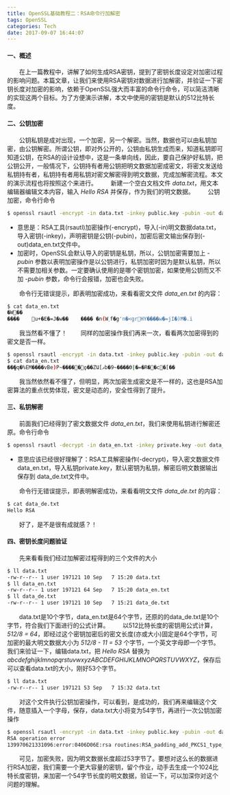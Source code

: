 ```yaml
---
title: OpenSSL基础教程二：RSA命令行加解密
tags: OpenSSL
categories: Tech
date: 2017-09-07 16:44:07
---
```


#### 一、概述
&#8195;&#8195;在上一篇教程中，讲解了如何生成RSA密钥，提到了密钥长度设定对加密过程的影响问题。本篇文章，让我们来使用RSA密钥对数据进行加解密，并验证一下密钥长度对加密的影响，依赖于OpenSSL强大而丰富的命令行命令，可以简洁清晰的实现这两个目标。为了方便演示讲解，本文中使用的密钥是默认的512比特长度。
#### 二、公钥加密
&#8195;&#8195;公钥私钥是成对出现，一个加密，另一个解密。当然，数据也可以由私钥加密，由公钥解密。所谓公钥，即对外公开的，公钥由私钥生成而来，知道私钥即可知道公钥，在RSA的设计设想中，这是一条单向线，因此，要自己保护好私钥，把公钥公开，一般情况下，公钥持有者用公钥把明文数据加密成密文，将密文发送给私钥持有者，私钥持有者用私钥对密文解密得到明文数据，完成加解密流程。本文的演示流程也将按照这个来进行。
&#8195;&#8195;新建一个空白文档文件 *data.txt*，用文本编辑器编辑文本内容，输入 *Hello RSA* 并保存，作为我们的明文数据。
&#8195;&#8195;公钥加密，命令行命令 
``` bash
$ openssl rsautl -encrypt -in data.txt -inkey public.key -pubin -out data_en.txt
```
- 意思是：RSA工具(rsautl)加密操作(-encrypt)，导入(-in)明文数据data.txt，导入密钥(-inkey)，声明密钥是公钥(-pubin)，加密后密文输出保存到(-out)data_en.txt文件中。
- 加密时，OpenSSL会默认导入的密钥是私钥，所以，公钥加密需要加上 *-pubin* 参数以表明加密操作是以公钥进行，私钥加密时因为是默认私钥，所以不需要加相关参数。一定要确认使用的是哪个密钥加密，如果使用公钥而又不加 *-pubin* 参数，命令行会报错，加密也会失败。

&#8195;&#8195;命令行无错误提示，即表明加密成功，来看看密文文件 *data_en.txt* 的内容：
``` bash
$ cat data_en.txt
�W��
����	u+�E�=J�w��	���� �n(W˯f�g'n�<grHY����w�=jI�)M�.i
```
&#8195;&#8195;我当然看不懂了！<!-- more -->
&#8195;&#8195;同样的加密操作我们再来一次，看看两次加密得到的密文是否一样。
``` bash
$ openssl rsautl -encrypt -in data.txt -inkey public.key -pubin -out data_en.txt
$ cat data_en.txt
��ީ�q�%EM����vBe)P~�����ϙ��ZԱ[ޥb�9~����Ө|�=�R��c�[��
```
&#8195;&#8195;我当然依然看不懂了，但明显，两次加密生成密文是不一样的，这也是RSA加密算法的重点优势体现，密文是动态的，安全性得到了提升。
#### 三、私钥解密
&#8195;&#8195;前面我们已经得到了密文数据文件 *data_en.txt*，我们来使用私钥进行解密还原。命令行命令
``` bash
$ openssl rsautl -decrypt -in data_en.txt -inkey private.key -out data_de.txt
```
- 意思应该已经很好理解了：RSA工具解密操作(-decrypt)，导入密文数据文件data_en.txt，导入私钥private.key，默认密钥为私钥，解密后明文数据输出保存到 data_de.txt文件中。

&#8195;&#8195;命令行无错误提示，即表明解密成功，来看看明文文件 *data_de.txt* 的内容：
``` bash
$ cat data_de.txt
Hello RSA
```
&#8195;&#8195;好了，是不是很有成就感？！
#### 四、密钥长度问题验证
&#8195;&#8195;先来看看我们经过加解密过程得到的三个文件的大小
``` bash
$ ll data.txt
-rw-r--r-- 1 user 197121 10 Sep   7 15:20 data.txt
$ ll data_en.txt
-rw-r--r-- 1 user 197121 64 Sep   7 15:20 data_en.txt
$ ll data_de.txt
-rw-r--r-- 1 user 197121 10 Sep   7 15:21 data_de.txt
```
&#8195;&#8195;data.txt是10个字节，data_en.txt是64个字节，还原的的data_de.txt是10个字节，符合我们下面进行的公式计算。
&#8195;&#8195;以512比特长度的密钥用公式计算，*512/8 = 64*，即经过这个密钥加密后的密文长度(亦或大小)固定是64个字节，可加密的最大明文数据大小为 *512/8 - 11 = 53* 个字节，一个英文字母即一个字节。我们来验证一下，编辑data.txt，把 *Hello RSA* 替换为 *abcdefghijklmnopqrstuvwxyzABCDEFGHIJKLMNOPQRSTUVWXYZ*，保存后可以查看data.txt的大小，刚好53个字节。
``` bash
$ ll data.txt
-rw-r--r-- 1 user 197121 53 Sep   7 15:32 data.txt
```
&#8195;&#8195;对这个文件执行公钥加密操作，可以看到，是成功的，我们再来编辑这个文件，随意插入一个字母，保存，data.txt大小将变为54字节，再进行一次公钥加密操作
``` bash
$ openssl rsautl -encrypt -in data.txt -inkey public.key -pubin -out data_en.txt
RSA operation error
139970621331096:error:0406D06E:rsa routines:RSA_padding_add_PKCS1_type_2:data too large for key size:rsa_pk1.c:153:
```
&#8195;&#8195;可见，加密失败，因为明文数据长度超过53字节了。要想对这么长的数据进行RSA加密，我们需要一个更大容量的密钥，留个作业，动手去生成一个1024比特长度密钥，来加密一个54字节长度的明文数据，验证一下，可以加深你对这个问题的理解。